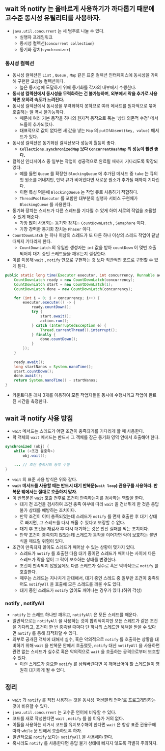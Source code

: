 ## wait 와 notify 는 올바르게 사용하기가 까다롭기 때문에 고수준 동시성 유틸리티를 사용하자.
- `java.util.concurrent` 는 세 범주로 나눌 수 있다.
  - 실행자 프레임워크
  - 동시성 컬렉션(`concurrent collection`)
  - 동기화 장치(`synchronizer`)

### 동시성 컬렉션
- 동시성 컬렉션은 `List` , `Queue` , `Map` 같은 표준 컬렉션 인터페이스에 동시성을 가미해 구현한 고성능 컬렉션이다.
  - 높은 동시성에 도달하기 위해 동기화를 각자의 내부에서 수행한다.
- **동시성 컬렉션에서 동시성을 무력화하는 건 불가능하며, 외부에서 락을 추가로 사용하면 오히려 속도가 느려진다.**
- 동시성 컬렉션에서 동시성을 무력화하지 못하므로 여러 메서드를 원자적으로 묶어 호출하는 일 역시 불가능하다.
  - 때문에 여러 기본 동작을 하나의 원자적 동작으로 묶는 '상태 의존적 수정' 메서드들이 추가되었다.
  - 대표적으로 값이 없다면 새 값을 넣는 `Map` 의 `putIfAbsent(key, value)` 메서드가 있다.
- 동시성 컬렉션은 동기화된 컬렉션보다 성능이 월등히 좋다.
  - **`Collections.synchronizedMap` 보다 `ConcurrentHashMap` 의 성능이 훨씬 좋다.**
- 컬렉션 인터페이스 중 일부는 작업이 성공적으로 완료될 때까지 기다리도록 확장되었다.
  - 예를 들면 `Queue` 를 확장한 `BlockingQueue` 에 추가된 메서드 중 `take` 는 큐의 첫 원소를 꺼내지만, 만약 큐가 비어있다면 새로운 원소가 추가될 때까지 기다린다.
  - 이런 특성 덕분에 `BlockingQueue` 는 작업 큐로 사용하기 적합하다.
  - `ThreadPoolExecutor` 를 포함한 대부분의 실행자 서비스 구현체가 `BlockingQueue` 를 사용한다.
- 동기화 장치는 스레드가 다른 스레드를 기다릴 수 있게 하여 서로의 작업을 조율할 수 있게 해준다.
  - 가장 많이 사용되는 동기화 장치는 `CountDownLatch` , `Semaphore` 이다.
  - 가장 강력한 동기화 장치는 `Phaser` 이다.
- `CountDownLatch` 는 하나 이상의 스레드가 또 다른 하나 이상의 스레드 작업이 끝날 때까지 기다리게 한다.
  - `CountDownLatch` 의 유일한 생성자는 `int` 값을 받아 `countDown` 이 몇번 호출되어야 대기 중인 스레드들을 깨우는지 결정한다.
- 이를 이용해 `wait` , `notify` 만으로 구현하는 것 보다 직관적인 코드로 구현할 수 있게 된다.

```java
public static long time(Executor executor, int concurrency, Runnable action) throws InterruptedException {
    CountDownLatch ready = new CountDownLatch(concurrency);
    CountDownLatch start = new CountDownLatch(1);
    CountDownLatch done = new CountDownLatch(concurrency);

    for (int i = 0; i < concurrency; i++) {
        executor.execute(() -> {
            ready.countDown();
            try {
                start.await();
                action.run();
            } catch (InterruptedException e) {
                Thread.currentThread().interrupt();
            } finally {
                done.countDown();
            }
        });
    }
    
    ready.await();
    long startNanos = System.nanoTime();
    start.countDown();
    done.await();
    return System.nanoTime() - startNanos;
}
```
- 카운트다운 래치 3개를 이용하여 모든 작업자들을 동시에 수행시키고 작업이 완료된 시간을 측정한다.

## wait 과 notify 사용 방침
- `wait` 메서드는 스레드가 어떤 조건이 충족되기를 기다리게 할 때 사용한다.
- 락 객체의 `wait` 메서드는 반드시 그 객체를 잠근 동기화 영역 안에서 호출해야 한다.

```java
synchronized (obj) {
    while (<조건 불충족>)
        obj.wait();
    
    ... // 조건 충족시의 동작 수행
}
```
- `wait` 의 표준 사용 방식은 위와 같다.
- **`wait` 메서드를 사용할 때는 반드시 대기 반복문(`wait loop`) 관용구를 사용하라. 반복문 밖에서는 절대로 호출하지 말자.**
- 이 반복문은 `wait` 호출 전후로 조건이 만족하는지를 검사하는 역할을 한다.
  - 대기 전 조건을 검사하여 조건 충족 여부에 따라 `wait` 을 건너뛰게 한 것은 응답 불가 상태를 예방하는 조치이다.
  - 만약 조건이 이미 충족되었는데 스레드가 `notify` 를 먼저 호출한 후 대기 상태로 빠지면, 그 스레드를 다시 깨울 수 있다고 보장할 수 없다.
  - 대기 후 조건을 재검사 후 다시 대기하는 것은 안전 실패를 막는 조치이다.
  - 만약 조건이 충족되지 않았는데 스레드가 동작을 이어가면 락이 보호하는 불변식을 깨뜨릴 위험이 있다.
- 조건이 만족되지 않아도 스레드가 깨어날 수 있는 상황이 몇가지 있다.
  - 스레드가 `notify` 를 호출한 다음 대기 중이던 스레드가 깨어나는 사이에 다른 스레드가 락을 얻어 그 락이 보호하는 상태를 변경한다.
  - 조건이 만족되지 않았음에도 다른 스레드가 실수로 혹은 악의적으로 `notify` 를 호출한다.
  - 깨우는 스레드는 지나치게 관대해서, 대기 중인 스레드 중 일부만 조건이 충족되어도 `notifyAll` 을 호출해 모든 스레드를 깨울 수도 있다.
  - 대기 중인 스레드가 `notify` 없이도 깨어나는 경우가 있다.(허위 각성)

### notify , notifyAll
- `notify` 는 스레드 하나만 깨우고, `notifyAll` 은 모든 스레드를 깨운다.
- 일반적으로는 `notifyAll` 을 사용하는 것이 합리적이지만 모든 스레드가 같은 조건을 기다리고, 조건이 한 번 충족될 때마다 단 하나의 스레드만 혜택을 받을 수 있다면 `notify` 를 통해 최적화할 수 있다.
- 외부로 공개된 객체에 대해서 실수, 혹은 악의적으로 `notify` 를 호출하는 상황을 대비하기 위해 `wait` 을 반복문 안에서 호출했듯, `notify` 대신 `notifyAll` 을 사용하면 관련 없는 스레드가 실수로 혹은 악의적으로 `wait` 을 호출하는 공격으로부터 보호할 수 있다.
  - 이런 스레드가 중요한 `notify` 를 삼켜버린다면 꼭 깨어났어야 할 스레드들이 영원히 대기하게 될 수 있다.

## 정리
- `wait` 과 `notify` 를 직접 사용하는 것을 동시성 '어셈블리 언어'로 프로그래밍하는 것에 비유할 수 있다.
- `java.util.concurrent` 는 고수준 언어에 비유할 수 있다.
- 코드를 새로 작성한다면 `wait` , `notify` 를 쓸 이유가 거의 없다.
- 이들을 사용하는 레거시 코드를 유지보수해야 한다면 `wait` 은 항상 표준 관용구에 따라 `while` 문 안에서 호출하도록 하자.
- 일반적으로 `notify` 보다는 `notifyAll` 을 사용해야 한다.
- 혹시라도 `notify` 를 사용한다면 응답 불가 상태에 빠지지 않도록 각별히 주의하자.
